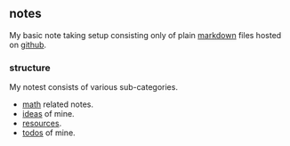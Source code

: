 ## notes

My basic note taking setup consisting only of plain [markdown](https://en.wikipedia.org/wiki/Markdown) files
hosted on [github](http://github.com/japiirainen/notes).

### structure

My notest consists of various sub-categories.

- [math](./math/index.md) related notes.
- [ideas](./ideas/index.md) of mine.
- [resources](./resources.md).
- [todos](./todo.md) of mine.
